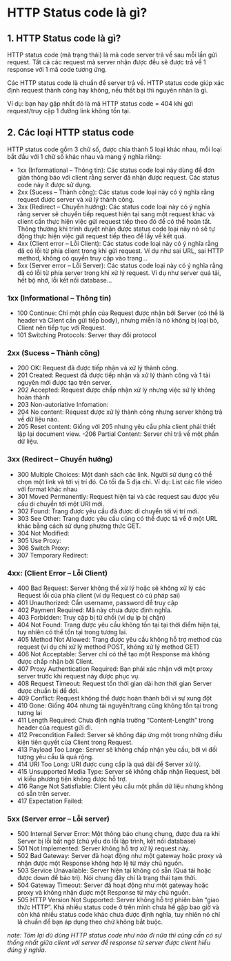 # HTTP Status code là gì?

## 1. HTTP Status code là gì?

HTTP status code (mã trạng thái) là mã code server trả về sau mỗi lần gửi request. Tất cả các request mà server nhận được đều sẽ được trả về 1 response với 1 mã code tương ứng.

Các HTTP status code là chuẩn để server trả về. HTTP status code giúp xác định request thành công hay không, nếu thất bại thì nguyên nhân là gì.

Ví dụ: bạn hay gặp nhất đó là mã HTTP status code = 404 khi gửi request/truy cập 1 đường link không tồn tại.

## 2. Các loại HTTP status code

HTTP status code gồm 3 chữ số, được chia thành 5 loại khác nhau, mỗi loại bắt đầu với 1 chữ số khác nhau và mang ý nghĩa riêng:

- 1xx (Informational – Thông tin): Các status code loại này dùng để đơn giản thông báo với client rằng server đã nhận được request. Các status code này ít được sử dụng.
- 2xx (Sucess – Thành công): Các status code loại này có ý nghĩa rằng request được server và xử lý thành công.
- 3xx (Redirect – Chuyển hướng): Các status code loại này có ý nghĩa rằng server sẽ chuyển tiếp request hiện tại sang một request khác và client cần thực hiện việc gửi request tiếp theo đó để có thể hoàn tất. Thông thường khi trình duyệt nhận được status code loại này nó sẽ tự động thực hiện việc gửi request tiếp theo để lấy về kết quả.
- 4xx (Client error – Lỗi Client): Các status code loại này có ý nghĩa rằng đã có lỗi từ phía client trong khi gửi request. Ví dụ như sai URL, sai HTTP method, không có quyền truy cập vào trang…
- 5xx (Server error – Lỗi Server): Các status code loại này có ý nghĩa rằng đã có lỗi từ phía server trong khi xử lý request. Ví dụ như server quá tải, hết bộ nhớ, lỗi kết nối database…

### 1xx (Informational – Thông tin)
- 100 Continue: Chỉ một phần của Request được nhận bởi Server (có thể là header và Client cần gửi tiếp body), nhưng miễn là nó không bị loại bỏ, Client nên tiếp tục với Request.
- 101 Switching Protocols: Server thay đổi protocol

### 2xx (Sucess – Thành công)
- 200 OK: Request đã được tiếp nhận và xử lý thành công.
- 201 Created: Request đã được tiếp nhận và xử lý thành công và 1 tài nguyên mới được tạo trên server.
- 202 Accepted: Request được chấp nhận xử lý nhưng việc sử lý không hoàn thành
- 203 Non-autoriative Infomation:
- 204 No content: Request được xử lý thành công nhưng server không trả về dữ liệu nào.
- 205 Reset content: Giống với 205 nhưng yêu cầu phía client phải thiết lập lại document view.
-206 Partial Content: Server chỉ trả về một phần dữ liệu.

### 3xx (Redirect – Chuyển hướng)
- 300 Multiple Choices: Một danh sách các link. Người sử dụng có thể chọn một link và tới vị trí đó. Có tối đa 5 địa chỉ. Ví dụ: List các file video với format khác nhau
- 301 Moved Permanently: Request hiện tại và các request sau được yêu cầu di chuyển tới một URI mới.
- 302 Found: Trang được yêu cầu đã được di chuyển tới vị trí mới.
- 303 See Other: Trang được yêu cầu cũng có thể được tả về ở một URL khác bằng cách sử dụng phương thức GET.
- 304 Not Modified:
- 305 Use Proxy:
- 306 Switch Proxy:
- 307 Temporary Redirect:

### 4xx: (Client Error – Lỗi Client)

- 400 Bad Request: Server không thể xử lý hoặc sẽ không xử lý các Request lỗi của phía client (ví dụ Request có cú pháp sai)
- 401 Unauthorized: Cần username, password để truy cập
- 402 Payment Required: Mã này chưa được định nghĩa.
- 403 Forbidden: Truy cập bị từ chối (ví dụ ip bị chặn)
- 404 Not Found: Trang được yêu cầu không tồn tại tại thời điểm hiện tại, tuy nhiên có thể tồn tại trong tương lai.
- 405 Method Not Allowed: Trang được yêu cầu không hỗ trợ method của request (ví dụ chỉ xử lý method POST, không xử lý method GET)
- 406 Not Acceptable: Server chỉ có thể tạo một Response mà không được chấp nhận bởi Client.
- 407 Proxy Authentication Required: Bạn phải xác nhận với một proxy server trước khi request này được phục vụ.
- 408 Request Timeout: Request tốn thời gian dài hơn thời gian Server được chuẩn bị để đợi.
- 409 Conflict: Request không thể được hoàn thành bởi vì sự xung đột
- 410 Gone: Giống 404 nhưng tài nguyên/trang cũng không tồn tại trong tương lai
- 411 Length Required: Chưa định nghĩa trường “Content-Length” trong header của request gửi đi.
- 412 Precondition Failed: Server sẽ không đáp ứng một trong những điều kiện tiên quyết của Client trong Request.
- 413 Payload Too Large: Server sẽ không chấp nhận yêu cầu, bởi vì đối tượng yêu cầu là quá rộng.
- 414 URI Too Long: URI được cung cấp là quá dài để Server xử lý.
- 415 Unsupported Media Type: Server sẽ không chấp nhận Request, bởi vì kiểu phương tiện không được hỗ trợ.
- 416 Range Not Satisfiable: Client yêu cầu một phần dữ liệu nhưng không có sẵn trên server.
- 417 Expectation Failed:

### 5xx (Server error – Lỗi server)
- 500 Internal Server Error: Một thông báo chung chung, được đưa ra khi Server bị lỗi bất ngờ (chủ yếu do lỗi lập trình, kết nối database)
- 501 Not Implemented: Server không hỗ trợ xử lý request này.
- 502 Bad Gateway: Server đã hoạt động như một gateway hoặc proxy và nhận được một Response không hợp lệ từ máy chủ nguồn.
- 503 Service Unavailable: Server hiện tại không có sẵn (Quá tải hoặc được down để bảo trì). Nói chung đây chỉ là trạng thái tạm thời.
- 504 Gateway Timeout: Server đã hoạt động như một gateway hoặc proxy và không nhận được một Response từ máy chủ nguồn.
- 505 HTTP Version Not Supported: Server không hỗ trợ phiên bản “giao thức HTTP”.
Khá nhiều status code ở trên mình chưa hề gặp bao giờ và còn khá nhiều status code khác chưa được định nghĩa, tuy nhiên nó chỉ là chuẩn để bạn áp dụng theo chứ không bắt buộc.

_note: Tóm lại dù dùng HTTP status code như nào đi nữa thì cũng cần có sự thống nhất giữa client với server để response từ server được client hiểu đúng ý nghĩa._